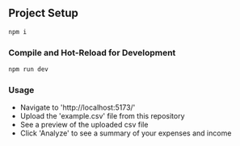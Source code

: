 ## Project Setup

```sh
npm i
```

### Compile and Hot-Reload for Development

```sh
npm run dev
```

### Usage

- Navigate to 'http://localhost:5173/'
- Upload the 'example.csv' file from this repository
- See a preview of the uploaded csv file
- Click 'Analyze' to see a summary of your expenses and income
